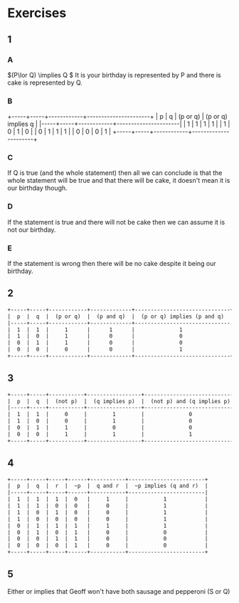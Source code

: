 # Exercises

## 1

### A
$(P\lor Q) \implies Q $
It is your birthday is represented by P and there is cake is represented by Q.

### B
+-----+-----+------------+----------------------+
|  p  |  q  |  (p or q)  |  (p or q) implies q  |
|-----+-----+------------+----------------------|
|  1  |  1  |     1      |          1           |
|  1  |  0  |     1      |          0           |
|  0  |  1  |     1      |          1           |
|  0  |  0  |     0      |          1           |
+-----+-----+------------+----------------------+
### C
If Q is true (and the whole statement) then all we can conclude is that the whole statement will be true and that there will be cake, it doesn't mean it is our birthday though.
### D
If the statement is true and there will not be cake then we can assume it is not our birthday.

### E
If the statement is wrong then there will be no cake despite it being our birthday.

## 2
``` txt
+-----+-----+------------+-------------+------------------------------+
|  p  |  q  |  (p or q)  |  (p and q)  |  (p or q) implies (p and q)  |
|-----+-----+------------+-------------+------------------------------|
|  1  |  1  |     1      |      1      |              1               |
|  1  |  0  |     1      |      0      |              0               |
|  0  |  1  |     1      |      0      |              0               |
|  0  |  0  |     0      |      0      |              1               |
+-----+-----+------------+-------------+------------------------------+
```
## 3
``` txt
+-----+-----+-----------+-----------------+-----------------------------+
|  p  |  q  |  (not p)  |  (q implies p)  |  (not p) and (q implies p)  |
|-----+-----+-----------+-----------------+-----------------------------|
|  1  |  1  |     0     |        1        |              0              |
|  1  |  0  |     0     |        1        |              0              |
|  0  |  1  |     1     |        0        |              0              |
|  0  |  0  |     1     |        1        |              1              |
+-----+-----+-----------+-----------------+-----------------------------+
```
## 4

``` txt
+-----+-----+-----+------+-----------+------------------------+   
|  p  |  q  |  r  |  ~p  |  q and r  |  ~p implies (q and r)  |   
|-----+-----+-----+------+-----------+------------------------|   
|  1  |  1  |  1  |  0   |     1     |           1            | 
|  1  |  1  |  0  |  0   |     0     |           1            |  
|  1  |  0  |  1  |  0   |     0     |           1            |   
|  1  |  0  |  0  |  0   |     0     |           1            |   
|  0  |  1  |  1  |  1   |     1     |           1            |   
|  0  |  1  |  0  |  1   |     0     |           0            |   
|  0  |  0  |  1  |  1   |     0     |           0            | 
|  0  |  0  |  0  |  1   |     0     |           0            |
+-----+-----+-----+------+-----------+------------------------+
```

## 5

Either or implies that Geoff won't have both sausage and pepperoni (S or Q)
